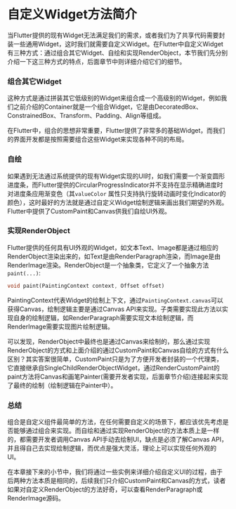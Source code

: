 # 自定义Widget方法简介

当Flutter提供的现有Widget无法满足我们的需求，或者我们为了共享代码需要封装一些通用Widget，这时我们就需要自定义Widget。在Flutter中自定义Widget有三种方式：通过组合其它Widget、自绘和实现RenderObject，本节我们先分别介绍一下这三种方式的特点，后面章节中则详细介绍它们的细节。

### 组合其它Widget

这种方式是通过拼装其它低级别的Widget来组合成一个高级别的Widget，例如我们之前介绍的Container就是一个组合Widget，它是由DecoratedBox、ConstrainedBox、Transform、Padding、Align等组成。

在Flutter中，组合的思想非常重要，Flutter提供了非常多的基础Widget，而我们的界面开发都是按照需要组合这些Widget来实现各种不同的布局。 

### 自绘

如果遇到无法通过系统提供的现有Widget实现的UI时，如我们需要一个渐变圆形进度条，而Flutter提供的CircularProgressIndicator并不支持在显示精确进度时对进度条应用渐变色（其`valueColor` 属性只支持执行旋转动画时变化Indicator的颜色），这时最好的方法就是通过自定义Widget绘制逻辑来画出我们期望的外观。Flutter中提供了CustomPaint和Canvas供我们自绘UI外观。

### 实现RenderObject

Flutter提供的任何具有UI外观的Widget，如文本Text、Image都是通过相应的RenderObject渲染出来的，如Text是由RenderParagraph渲染，而Image是由RenderImage渲染。RenderObject是一个抽象类，它定义了一个抽象方法`paint(...)`:

```dart
void paint(PaintingContext context, Offset offset)
```

PaintingContext代表Widget的绘制上下文，通过`PaintingContext.canvas`可以获得Canvas，绘制逻辑主要是通过Canvas API来实现。子类需要实现此方法以实现自身的绘制逻辑，如RenderParagraph需要实现文本绘制逻辑，而RenderImage需要实现图片绘制逻辑。

可以发现，RenderObject中最终也是通过Canvas来绘制的，那么通过实现RenderObject的方式和上面介绍的通过CustomPaint和Canvas自绘的方式有什么区别？其实答案很简单，CustomPaint只是为了方便开发者封装的一个代理类，它直接继承自SingleChildRenderObjectWidget，通过RenderCustomPaint的paint方法将Canvas和画笔Painter(需要开发者实现，后面章节介绍)连接起来实现了最终的绘制（绘制逻辑在Painter中）。

### 总结

组合是自定义组件最简单的方法，在任何需要自定义的场景下，都应该优先考虑是否能够通过组合来实现。而自绘和通过实现RenderObject的方法本质上是一样的，都需要开发者调用Canvas API手动去绘制UI，缺点是必须了解Canvas API，并且得自己去实现绘制逻辑，而优点是强大灵活，理论上可以实现任何外观的UI。

在本章接下来的小节中，我们将通过一些实例来详细介绍自定义UI的过程，由于后两种方法本质是相同的，后续我们只介绍CustomPaint和Canvas的方式，读者如果对自定义RenderObject的方法好奇，可以查看RenderParagraph或RenderImage源码。
